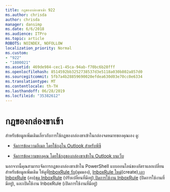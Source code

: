 ```yaml
---
title: กฎของกล่องขาเข้า 922
ms.author: chrisda
author: chrisda
manager: dansimp
ms.date: 6/6/2018
ms.audience: ITPro
ms.topic: article
ROBOTS: NOINDEX, NOFOLLOW
localization_priority: Normal
ms.custom:
- "922"
- "1800021"
ms.assetid: 469de984-cec1-45ca-94ab-f70bc6b28fff
ms.openlocfilehash: 8514592bb3252738537d3e5118a030b802a857d0
ms.sourcegitcommit: 5fb7a4b28859690020efdea630d03e70cc0e6334
ms.translationtype: MT
ms.contentlocale: th-TH
ms.lasthandoff: 06/28/2019
ms.locfileid: "35382612"
---
```

# <a name="inbox-rules"></a>กฎของกล่องขาเข้า

สำหรับข้อมูลเพิ่มเติมเกี่ยวกับการใช้กฎของกล่องขาเข้าในกล่องจดหมายของคุณเอง ดู:

- [จัดการข้อความอีเมล โดยใช้กฎใน Outlook สำหรับพีซี](https://support.office.com/article/c24f5dea-9465-4df4-ad17-a50704d66c59.aspx)

- [จัดการข้อความของคุณ โดยใช้กฎของกล่องขาเข้าใน Outlook บนเว็บ](https://support.office.com/article/8400435c-f14e-4272-9004-1548bb1848f2.aspx)

นอกจากนี้คุณสามารถจัดการกฎของกล่องขาเข้าใน PowerShell แบบออนไลน์ของอัตราแลกเปลี่ยน สำหรับข้อมูลเพิ่มเติม ให้ดูที่[InboxRule รับ](https://docs.microsoft.com/powershell/module/exchange/mailboxes/get-inboxrule)(มุมมอง), [InboxRule ใหม่](https://docs.microsoft.com/powershell/module/exchange/mailboxes/new-inboxrule)(create),[เอา InboxRule](https://docs.microsoft.com/powershell/module/exchange/mailboxes/remove-inboxrule) (ลบ)[ชุด InboxRule](https://docs.microsoft.com/powershell/module/exchange/mailboxes/set-inboxrule) (ปรับเปลี่ยนที่มีอยู่),[ปิดการใช้งาน InboxRule](https://docs.microsoft.com/powershell/module/exchange/mailboxes/disable-inboxrule) (ปิดการใช้งานที่มีอยู่), และเปิดใช้งาน InboxRule [ ](https://docs.microsoft.com/powershell/module/exchange/mailboxes/enable-inboxrule)(เปิดการใช้งานที่มีอยู่)
